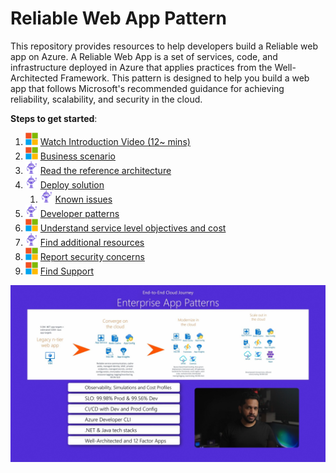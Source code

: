 # Reliable Web App Pattern

This repository provides resources to help developers build a Reliable web app on Azure. A Reliable Web App is a set of services, code, and infrastructure deployed in Azure that applies practices from the Well-Architected Framework. This pattern is designed to help you build a web app that follows Microsoft's recommended guidance for achieving reliability, scalability, and security in the cloud.

**Steps to get started**:

1. <img src="assets/icons/microsoft.png" height="20px" /> [Watch Introduction Video (12~ mins)](https://microsoftapc-my.sharepoint.com/:v:/g/personal/nanil_microsoft_com/EVeC0AjLPxdBjUke0tRpe_IBua-phq4_qvFP2TcOHLtbZg?e=aQfW6o)
1. <img src="assets/icons/microsoft.png" height="20px" /> [Business scenario](business-scenario.md)
1. <img src="assets/icons/dotnetbot.png" height="20px" /> [Read the reference architecture](reliable-web-app.md)
1. <img src="assets/icons/dotnetbot.png" height="20px" /> [Deploy solution](deploy-solution.md)
    1. <img src="assets/icons/dotnetbot.png" height="20px" /> [Known issues](known-issues.md)
1. <img src="assets/icons/dotnetbot.png" height="20px" /> [Developer patterns](patterns.md)
1. <img src="assets/icons/microsoft.png" height="20px" /> [Understand service level objectives and cost](slo-and-cost.md)
1. <img src="assets/icons/dotnetbot.png" height="20px" /> [Find additional resources](additional-resources.md)
1. <img src="assets/icons/microsoft.png" height="20px" /> [Report security concerns](SECURITY.md)
1. <img src="assets/icons/microsoft.png" height="20px" /> [Find Support](SUPPORT.md)

[![screenshot azd env new](./assets/Guide/Intro-video.jpg)](https://microsoftapc-my.sharepoint.com/:v:/g/personal/nanil_microsoft_com/EaFYz80v2W1CoGKwFxbvuIEBLO6xenwwtv03apn3yv6mMg)
